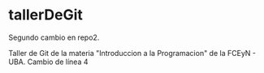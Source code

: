 # tallerDeGit

Segundo cambio en repo2.

Taller de Git de la materia "Introduccion a la Programacion" de la FCEyN - UBA.
Cambio de línea 4
